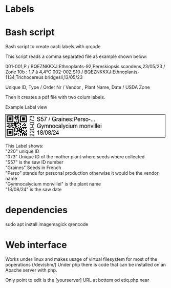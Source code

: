 # Labels

# Bash script

Bash script to create cacti labels with qrcode

This script reads a comma separated file as example shown below:

001-001,P / BQEZNKKXJ:Ethnoplants-92,Pereskiopsis scandens,23/05/23 / Zone 10b : 1,7 à 4,4°C
002-002,S10 / BQEZNKKXJ:Ethnoplants-1134,Trichocereus bridgesii,13/05/23

Unique ID, Type / Order Nr / Vendor , Plant Name, Date / USDA Zone

Then it creates a pdf file with two colum labels.

Example Label view

![label](https://github.com/azwing/Labels/blob/main/Label.png)

This Label shows:<br>
"220" unique ID<br>
"073" Unique ID of the mother plant where seeds where collected<br>
"S57" is the saw ID number<br>
"Graines" Seeds in French<br>
"Perso" stands for personal production otherwise it would be the vendor name<br>
"Gymnocalycium monvillei" is the plant name<br>
"18/08/24" is the saw date <br>

# dependencies
sudo apt install imagemagick qrencode

# Web interface
Works under linux and makes usage of virtual filesystem for most of the poperations (/dev/shm/)
Under php there is code that can be installed on an Apache server with php.

Only point to edit is the [yourserver] URL at bottom od etiq.php near
